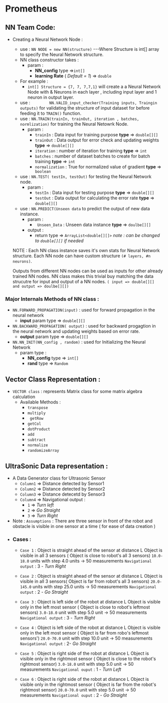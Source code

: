# Prometheus
## NN Team Code:

- Creating a Neural Network Node : 

  -  use : `NN NODE = new NN(structure)` ---Where Structure is int[] array to specify the Neural Network structure. 
  - NN class constructor takes : 
    - param : 
      - **NN_config**  type =>`int[]`
      - **learning Rate** ( *Default = 1*) => `double`
  - For example : 
      - `int[] Structure = {7, 7, 7,7,1}`  will create a a Neural Network Node with &  Neurons in each layer , including input layer and 1 neuron in  output layer. 
  -  use : `		NN.VALID_input_checker(Training inputs, Traingin outputs)` for validating the structure of input dataset for before feeding it to `TRAIN()` function. 
  - use : `NN.TRAIN(trainIn, trainOut, iteration , batches, normlization)` for training the Neural Netowrk Node. 
      - param : 
        - `trainIn`       : Data input for training purpose 
        **type** => `double[][]`
        - `trainOut`      : Data output for error check and updating weights
        **type** => `double[][]`
        - `iteration`     : number of iteration for training
        **type** => `int`
        - `batches`       : number of dataset batches to create for batch training
        **type** => `int`
        - `normalization` : True for normalized value of gradient
        **type** => ` boolean`
   - use : `NN.TEST( testIn, testOut)` for testing the Neural Network node.
      - param : 
        - `testIn` : Data input for testing purpose
        **type** => `double[][]`
        - `testOut` : Data output for calculating the error rate
        **type** => `double[][]`
  - use : `NN.PREDICT(Unseen data` to predict the output of new data instance. 
      - param : 
        - ` Unseen_Data` :  Unseen data instance
        **type** => `doulbe[][]`
      - output : 
        -  return type => `ArrayList<double[][]>`
          *note : can be changed to `double[][]` if needed*


  NOTE : Each NN class instance saves it's own stats for Neural Network structure. Each NN node can have custom structure `(# layers, #n neurons)`. 
  
  Outputs from different NN nodes can be used as inputs for other already trained NN nodes.
  NN class makes this trivial buy matching the data strucutre for input and output of a NN nodes. `( input => double[][] and output => doulbe[][])`




### Major Internals Methods of NN class : 
- `NN.FORWARD_PROPAGATION(input)` : used for forward propagation in the neural network
  - **input**  param type => `double[][]`
- `NN.BACKWARD_PROPAGATION( output)` : used for backward progagtion in the neural network and updating weights based on error rate. 
  -  **output** param type => `double[][]`
- `NN.NN_INIT(NN_config , random)` : used for Initializing the Neural Network
  - param type : 
    - **NN_config** type => `int[]`
    - **rand** type => `Random`

## Vector Class Representation : 
- `VECTOR class` : represents Matrix class for some matrix algebra calculation
  - Available Methods : 
    - `transpose`
    - `multiply`
    - ` getRow`
    - `getCol`
    -  `dotProduct`
    - `add`
    - `subtract`
    - `normalize`
    - `randomizeArray`

## UltraSonic Data representation : 
- A Data Generator class for Ultrasonic Sensor
    - `Column1` => Distance detected by Sensor1
    - `Column2` => Distance detected by Sensor2
    - `Column3` => Distance detecetd by  Sensor3
    - `Column4` => Navigational output : 
        - `1`  => *Turn left* 
        - `2`  => *Go Straight* 
        - `3`  => *Turn Right*
- Note  : `Assumptions` :  There are three sensor in front of the robot and obstacle is visible in one sensor at a time ( for ease of data creation )
- ### Cases : 
  - `Case 1` : Object is straight  ahead of the sensor at distance L 
    Object is visible in all 3 sensors ( Object is close to robot's all 3 sensors)
    `10.0-18.0` units with step  4.0 units -> 50 measurements
    `Navigational output` : 3 - *Turn Right* 

  - `Case 2` : Object is straight  ahead of the sensor at distance L 
    Object is visible in all 3 sensors( Object is far from robot's all 3 sensors)
    `20.0-145.0` units with step  25.0 units -> 50 measurements
    `Navigational output` : 2 - *Go Straight*  

  - `Case 3` : Object is left side of the robot at distance L 
  Object is visible only in the left most sensor ( Object is close to robot's leftmost sensors)
  `3.0-18.0` unit with step 5.0 unit -> 50 measurements
  `Navigational output` : 3 - *Turn Right* 

   - `Case 4` : Object is left side of the robot at distance L 
  Object is visible only in the left most sensor ( Object is far from robo's leftmost sensors')
  `20.0-70.0` unit with step 10.0 unit -> 50 measurements
  `Navigational output` : 2- *Go Straight* 

  - `Case 5` : Object is right side of the robot at distance L
  Object is visible only in the rightmost sensor ( Object is close to the  robot's rightmost sensor)
  `3.0-18.0` unit with step 5.0 unit -> 50 measurements
  `Navigational ouput` : 1 - *Turn Left*

  - `Case 6` : Object is right side of the robot at distance L
  Object is visible only in the rightmost sensor ( Object is far from the  robot's rightmost sensor)
  `20.0-70.0` unit with step 5.0 unit -> 50 measurements
  `Navigational ouput` : 2 - *Go Straight*
  













